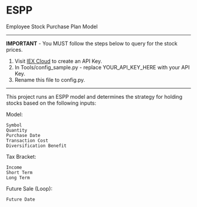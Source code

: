 # ESPP
Employee Stock Purchase Plan Model

-----------------------------------------------------------------
**IMPORTANT** - You MUST follow the steps below to query for the stock prices.

1. Visit [IEX Cloud](iexcloud.io) to create an API Key.
2. In Tools/config_sample.py - replace YOUR_API_KEY_HERE with your API Key.
3. Rename this file to config.py.

-----------------------------------------------------------------
This project runs an ESPP model and determines the strategy for holding stocks based on the following inputs:

Model:

    Symbol
    Quantity
    Purchase Date
    Transaction Cost
    Diversification Benefit

Tax Bracket:

    Income
    Short Term
    Long Term
    
Future Sale (Loop):

    Future Date
